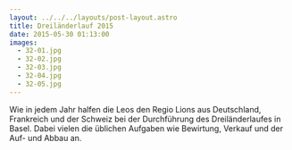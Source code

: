 ```yaml
---
layout: ../../../layouts/post-layout.astro
title: Dreiländerlauf 2015
date: 2015-05-30 01:13:00
images:
  - 32-01.jpg
  - 32-02.jpg
  - 32-03.jpg
  - 32-04.jpg
  - 32-05.jpg
---
```


Wie in jedem Jahr halfen die Leos den Regio Lions aus Deutschland, Frankreich und der Schweiz bei der Durchführung des Dreiländerlaufes in Basel. Dabei vielen die üblichen Aufgaben wie Bewirtung, Verkauf und der Auf- und Abbau an.
